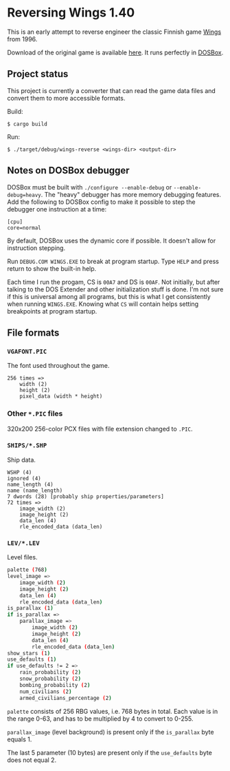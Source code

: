 # Reversing Wings 1.40

This is an early attempt to reverse engineer the classic Finnish game
[Wings](https://en.wikipedia.org/wiki/Wings_(1996_video_game)) from 1996.

Download of the original game is available
[here](http://www.jonneweb.net/pelit/file/398/wings-1.40/). It runs perfectly in
[DOSBox](https://www.dosbox.com/).

## Project status

This project is currently a converter that can read the game data files and
convert them to more accessible formats.

Build:

```
$ cargo build
```

Run:

```
$ ./target/debug/wings-reverse <wings-dir> <output-dir>
```

## Notes on DOSBox debugger

DOSBox must be built with `./configure --enable-debug` or `--enable-debug=heavy`.
The "heavy" debugger has more memory debugging features.
Add the following to DOSBox config to make it possible to step the debugger one
instruction at a time:

```
[cpu]
core=normal
```

By default, DOSBox uses the dynamic core if possible.
It doesn't allow for instruction stepping.

Run `DEBUG.COM WINGS.EXE` to break at program startup.
Type `HELP` and press return to show the built-in help.

Each time I run the progam, CS is `00A7` and DS is `00AF`.
Not initially, but after talking to the DOS Extender and other initialization
stuff is done.
I'm not sure if this is universal among all programs, but this is what I get
consistently when running `WINGS.EXE`.
Knowing what `CS` will contain helps setting breakpoints at program startup.


## File formats

### `VGAFONT.PIC`

The font used throughout the game.

```
256 times =>
    width (2)
    height (2)
    pixel_data (width * height)
```

### Other `*.PIC` files

320x200 256-color PCX files with file extension changed to `.PIC`.

### `SHIPS/*.SHP`

Ship data.

```
WSHP (4)
ignored (4)
name_length (4)
name (name_length)
7 dwords (28) [probably ship properties/parameters]
72 times =>
    image_width (2)
    image_height (2)
    data_len (4)
    rle_encoded_data (data_len)
```

### `LEV/*.LEV`

Level files.

``` sh
palette (768)
level_image =>
    image_width (2)
    image_height (2)
    data_len (4)
    rle_encoded_data (data_len)
is_parallax (1)
if is_parallax =>
    parallax_image =>
        image_width (2)
        image_height (2)
        data_len (4)
        rle_encoded_data (data_len)
show_stars (1)
use_defaults (1)
if use_defaults != 2 =>
    rain_probability (2)
    snow_probability (2)
    bombing_probability (2)
    num_civilians (2)
    armed_civilians_percentage (2)
```

`palette` consists of 256 RBG values, i.e. 768 bytes in total. Each value is
in the range 0-63, and has to be multiplied by 4 to convert to 0-255.

`parallax_image` (level background) is present only if the `is_parallax` byte equals 1.

The last 5 parameter (10 bytes) are present only if the `use_defaults` byte does not equal 2.
